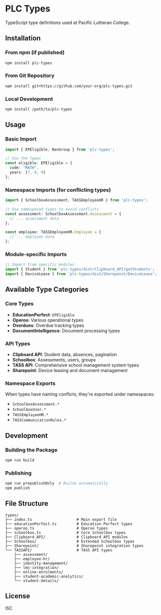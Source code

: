 # PLC Types

TypeScript type definitions used at Pacific Lutheran College.

## Installation

### From npm (if published)
```bash
npm install plc-types
```

### From Git Repository
```bash
npm install git+https://github.com/your-org/plc-types.git
```

### Local Development
```bash
npm install /path/to/plc-types
```

## Usage

### Basic Import
```typescript
import { EPEligible, NavGroup } from 'plc-types';

// Use the types
const eligible: EPEligible = {
  code: "MATH",
  years: [7, 8, 9]
};
```

### Namespace Imports (for conflicting types)
```typescript
import { SchoolboxAssessment, TASSEmployeeHR } from 'plc-types';

// Use namespaced types to avoid conflicts
const assessment: SchoolboxAssessment.Assessment = {
  // ... assessment data
};

const employee: TASSEmployeeHR.Employee = {
  // ... employee data
};
```

### Module-specific Imports
```typescript
// Import from specific modules
import { Student } from 'plc-types/dist/Clipboard_API/getStudents';
import { DeviceLease } from 'plc-types/dist/Sharepoint/DeviceLease';
```

## Available Type Categories

### Core Types
- **EducationPerfect**: `EPEligible`
- **Operoo**: Various operational types
- **Overdues**: Overdue tracking types
- **DocumentIntelligence**: Document processing types

### API Types
- **Clipboard API**: Student data, absences, pagination
- **Schoolbox**: Assessments, users, groups
- **TASS API**: Comprehensive school management system types
- **Sharepoint**: Device leasing and document management

### Namespace Exports
When types have naming conflicts, they're exported under namespaces:
- `SchoolboxAssessment.*`
- `SchoolboxUser.*`
- `TASSEmployeeHR.*`
- `TASSCommunicationRules.*`

## Development

### Building the Package
```bash
npm run build
```

### Publishing
```bash
npm run prepublishOnly  # Builds automatically
npm publish
```

## File Structure

```
types/
├── index.ts                    # Main export file
├── educationPerfect.ts         # Education Perfect types
├── operoo.ts                   # Operoo types
├── schoolbox.ts                # Core Schoolbox types
├── Clipboard_API/              # Clipboard API modules
├── Schoolbox/                  # Extended Schoolbox types
├── Sharepoint/                 # Sharepoint integration types
└── TASSAPI/                    # TASS API types
    ├── assessment/
    ├── employee-hr/
    ├── identity-management/
    ├── lms-integration/
    ├── online-enrolments/
    ├── student-academic-analytics/
    └── student-details/
```

## License

ISC
